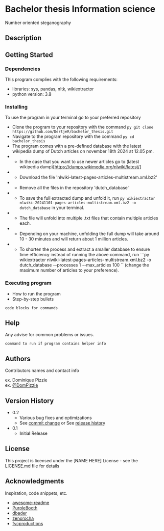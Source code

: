 # Bachelor thesis Information science
Number oriented steganography



























## Description



## Getting Started

### Dependencies

This program complies with the following requirements:
* libraries: sys, pandas, nltk, wikiextractor
* python version: 3.8

### Installing
To use the program in your terminal go to your preferred repository
* Clone the program to your repository with the command ```py git clone https://github.com/DertjeR/bachelor_thesis.git```
* Navigate to the program repository with the command ```py cd bachelor_thesis```
* The program comes with a pre-defined database with the latest wikipedia dump of Dutch articles on november 18th 2024 at 12.05 pm.
* * In the case that you want to use newer articles go to (latest wikipedia dump)[https://dumps.wikimedia.org/nlwiki/latest/]
* * Download the file 'nlwiki-latest-pages-articles-multistream.xml.bz2' 
* * Remove all the files in the repository 'dutch_database'
* * To save the full extracted dump and unfold it, run ```py wikiextractor nlwiki-20241101-pages-articles-multistream.xml.bz2 -o dutch_database``` in your terminal.
* * The file will unfold into multiple .txt files that contain multiple articles each.
* * Depending on your machine, unfolding the full dump will take around 10 - 30 minutes and will return about 1 million articles.
* * To shorten the process and extract a smaller database to ensure time efficiency instead of running the above command, run ```py wikiextractor nlwiki-latest-pages-articles-multistream.xml.bz2 -o dutch_database --processes 1 --max_articles 100 `` (change the maximum number of articles to your preference).


### Executing program

* How to run the program
* Step-by-step bullets
```
code blocks for commands
```

## Help

Any advise for common problems or issues.
```
command to run if program contains helper info
```

## Authors

Contributors names and contact info

ex. Dominique Pizzie  
ex. [@DomPizzie](https://twitter.com/dompizzie)

## Version History

* 0.2
    * Various bug fixes and optimizations
    * See [commit change]() or See [release history]()
* 0.1
    * Initial Release

## License

This project is licensed under the [NAME HERE] License - see the LICENSE.md file for details

## Acknowledgments

Inspiration, code snippets, etc.
* [awesome-readme](https://github.com/matiassingers/awesome-readme)
* [PurpleBooth](https://gist.github.com/PurpleBooth/109311bb0361f32d87a2)
* [dbader](https://github.com/dbader/readme-template)
* [zenorocha](https://gist.github.com/zenorocha/4526327)
* [fvcproductions](https://gist.github.com/fvcproductions/1bfc2d4aecb01a834b46)